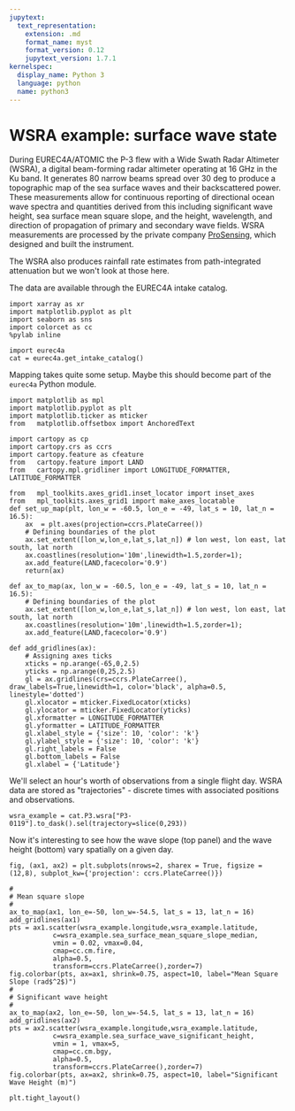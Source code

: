 ```yaml
---
jupytext:
  text_representation:
    extension: .md
    format_name: myst
    format_version: 0.12
    jupytext_version: 1.7.1
kernelspec:
  display_name: Python 3
  language: python
  name: python3
---
```


# WSRA example: surface wave state

During EUREC4A/ATOMIC the P-3 flew with a Wide Swath Radar Altimeter (WSRA),
a digital beam-forming radar altimeter operating at 16 GHz in the Ku band. It
generates 80 narrow beams spread over 30 deg to produce a topographic map of the
sea surface waves and their backscattered power. These measurements allow for
continuous reporting of directional ocean wave spectra and quantities derived from
this including significant wave height, sea surface mean square slope, and the
height, wavelength, and direction of propagation of primary and secondary wave fields.
WSRA measurements are processed by the private company [ProSensing](https://www.prosensing.com),
which designed and built the instrument.

The WSRA also produces rainfall rate estimates from path-integrated attenuation but
we won't look at those here.

The data are available through the EUREC4A intake catalog.

```{code-cell} ipython3
import xarray as xr
import matplotlib.pyplot as plt
import seaborn as sns
import colorcet as cc
%pylab inline

import eurec4a
cat = eurec4a.get_intake_catalog()
```

Mapping takes quite some setup. Maybe this should become part of the `eurec4a` Python module.

```{code-cell} ipython3
import matplotlib as mpl
import matplotlib.pyplot as plt
import matplotlib.ticker as mticker
from   matplotlib.offsetbox import AnchoredText

import cartopy as cp
import cartopy.crs as ccrs
import cartopy.feature as cfeature
from   cartopy.feature import LAND
from   cartopy.mpl.gridliner import LONGITUDE_FORMATTER, LATITUDE_FORMATTER

from   mpl_toolkits.axes_grid1.inset_locator import inset_axes
from   mpl_toolkits.axes_grid1 import make_axes_locatable
def set_up_map(plt, lon_w = -60.5, lon_e = -49, lat_s = 10, lat_n = 16.5):
    ax  = plt.axes(projection=ccrs.PlateCarree())
    # Defining boundaries of the plot
    ax.set_extent([lon_w,lon_e,lat_s,lat_n]) # lon west, lon east, lat south, lat north
    ax.coastlines(resolution='10m',linewidth=1.5,zorder=1);
    ax.add_feature(LAND,facecolor='0.9')
    return(ax)

def ax_to_map(ax, lon_w = -60.5, lon_e = -49, lat_s = 10, lat_n = 16.5):
    # Defining boundaries of the plot
    ax.set_extent([lon_w,lon_e,lat_s,lat_n]) # lon west, lon east, lat south, lat north
    ax.coastlines(resolution='10m',linewidth=1.5,zorder=1);
    ax.add_feature(LAND,facecolor='0.9')

def add_gridlines(ax):
    # Assigning axes ticks
    xticks = np.arange(-65,0,2.5)
    yticks = np.arange(0,25,2.5)
    gl = ax.gridlines(crs=ccrs.PlateCarree(), draw_labels=True,linewidth=1, color='black', alpha=0.5, linestyle='dotted')
    gl.xlocator = mticker.FixedLocator(xticks)
    gl.ylocator = mticker.FixedLocator(yticks)
    gl.xformatter = LONGITUDE_FORMATTER
    gl.yformatter = LATITUDE_FORMATTER
    gl.xlabel_style = {'size': 10, 'color': 'k'}
    gl.ylabel_style = {'size': 10, 'color': 'k'}
    gl.right_labels = False
    gl.bottom_labels = False
    gl.xlabel = {'Latitude'}
```

We'll select an hour's worth of observations from a single flight day. WSRA data
are stored as "trajectories" - discrete times with associated positions and
observations.

```{code-cell} ipython3
wsra_example = cat.P3.wsra["P3-0119"].to_dask().sel(trajectory=slice(0,293))
```
Now it's interesting to see how the wave slope (top panel) and the wave height (bottom)
vary spatially on a given day.

```{code-cell} ipython3
fig, (ax1, ax2) = plt.subplots(nrows=2, sharex = True, figsize = (12,8), subplot_kw={'projection': ccrs.PlateCarree()})

#
# Mean square slope
#
ax_to_map(ax1, lon_e=-50, lon_w=-54.5, lat_s = 13, lat_n = 16)
add_gridlines(ax1)
pts = ax1.scatter(wsra_example.longitude,wsra_example.latitude,
           c=wsra_example.sea_surface_mean_square_slope_median,
           vmin = 0.02, vmax=0.04,
           cmap=cc.cm.fire,
           alpha=0.5,
           transform=ccrs.PlateCarree(),zorder=7)
fig.colorbar(pts, ax=ax1, shrink=0.75, aspect=10, label="Mean Square Slope (rad$^2$)")
#
# Significant wave height
#
ax_to_map(ax2, lon_e=-50, lon_w=-54.5, lat_s = 13, lat_n = 16)
add_gridlines(ax2)
pts = ax2.scatter(wsra_example.longitude,wsra_example.latitude,
           c=wsra_example.sea_surface_wave_significant_height,
           vmin = 1, vmax=5,
           cmap=cc.cm.bgy,
           alpha=0.5,
           transform=ccrs.PlateCarree(),zorder=7)
fig.colorbar(pts, ax=ax2, shrink=0.75, aspect=10, label="Significant Wave Height (m)")

plt.tight_layout()
```
